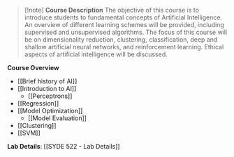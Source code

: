 > [!note] **Course Description**
> The objective of this course is to introduce students to fundamental concepts of Artificial Intelligence. An overview of different learning schemes will be provided, including supervised and unsupervised algorithms. The focus of this course will be on dimensionality reduction, clustering, classification, deep and shallow artificial neural networks, and reinforcement learning. Ethical aspects of artificial intelligence will be discussed.

**Course Overview**
- [[Brief history of AI]]
- [[Introduction to AI]]
	- [[Perceptrons]]
- [[Regression]]
- [[Model Optimization]]
	- [[Model Evaluation]]
- [[Clustering]]
- [[SVM]]
 
**Lab Details**: [[SYDE 522 - Lab Details]]